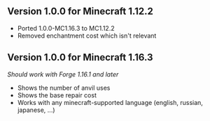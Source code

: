 ## Version 1.0.0 for Minecraft 1.12.2

- Ported 1.0.0-MC1.16.3 to MC1.12.2
- Removed enchantment cost which isn't relevant

## Version 1.0.0 for Minecraft 1.16.3

*Should work with Forge 1.16.1 and later*

- Shows the number of anvil uses
- Shows the base repair cost
- Works with any minecraft-supported language (english, russian, japanese, ...)
